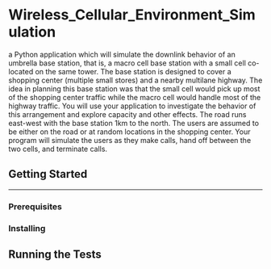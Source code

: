 # Wireless_Cellular_Environment_Simulation
a Python application which will simulate the downlink behavior of an umbrella base station, that is, a macro cell base station with a small cell co-located on the same tower. The base station is designed to cover a shopping center (multiple small stores) and a nearby multilane highway. The idea in planning this base station was that the small cell would pick up most of the shopping center traffic while the macro cell would handle most of the highway traffic. You will use your application to investigate the behavior of this arrangement and explore capacity and other effects. The road runs east-west with the base station 1km to the north. The users are assumed to be either on the road or at random locations in the shopping center. Your program will simulate the users as they make calls, hand off between the two cells, and terminate calls. 


## Getting Started
*** 

### Prerequisites


### Installing

## Running the Tests
